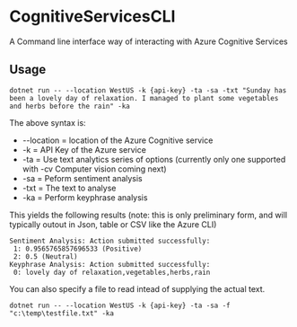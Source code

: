 # CognitiveServicesCLI
A Command line interface way of interacting with Azure Cognitive Services

## Usage
```
dotnet run -- --location WestUS -k {api-key} -ta -sa -txt "Sunday has been a lovely day of relaxation. I managed to plant some vegetables and herbs before the rain" -ka
```

The above syntax is:
* --location = location of the Azure Cognitive service
* -k = API Key of the Azure service
* -ta = Use text analytics series of options (currently only one supported with -cv Computer vision coming next)
* -sa = Peform sentiment analysis
* -txt = The text to analyse
* -ka = Perform keyphrase analysis

This yields the following results (note: this is only preliminary form, and will typically outout in Json, table or CSV like the Azure CLI)

```
Sentiment Analysis: Action submitted successfully:
 1: 0.9565765857696533 (Positive)
 2: 0.5 (Neutral)
Keyphrase Analysis: Action submitted successfully:
 0: lovely day of relaxation,vegetables,herbs,rain
 ```

You can also specify a file to read intead of supplying the actual text.
 ```
dotnet run -- --location WestUS -k {api-key} -ta -sa -f "c:\temp\testfile.txt" -ka
``` 
